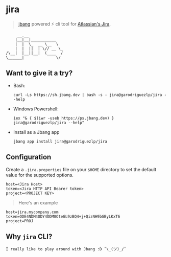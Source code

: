 # jira

> [jbang](https://www.jbang.dev/) powered ⚡ cli tool for [Atlassian's Jira](https://www.atlassian.com/software/jira).

```
     __.__
    |__|__|___________
    |  |  \_  __ \__  \
    |  |  ||  | \// __ \_
/\__|  |__||__|  (____  /
\______|              \/
```

## Want to give it a try?

-  Bash:

    ```
    curl -Ls https://sh.jbang.dev | bash -s - jira@garodriguezlp/jira --help
    ```

- Windows Powershell:

    ```
    iex "& { $(iwr -useb https://ps.jbang.dev) } jira@garodriguezlp/jira --help"
    ```

- Install as a Jbang app

    ```
    jbang app install jira@garodriguezlp/jira
    ```

## Configuration

Create a `.jira.properties` file on your `$HOME` directory to set the default value for the supported options.

```properties
host=<Jira Host>
token=<Jira HTTP API Bearer token>
project=<PROJECT KEY>
```

> Here's an example

```properties
host=jira.mycompany.com
token=ODE4NDM4ODY4ODM0OteGL9zBQ4+j+QizNH9bGByLKxT6
project=PROJ
```

## Why `jira` CLI?

```
I really like to play around with Jbang :D ¯\_(ツ)_/¯
```
